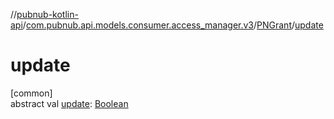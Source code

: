 //[pubnub-kotlin-api](../../../index.md)/[com.pubnub.api.models.consumer.access_manager.v3](../index.md)/[PNGrant](index.md)/[update](update.md)

# update

[common]\
abstract val [update](update.md): [Boolean](https://kotlinlang.org/api/latest/jvm/stdlib/kotlin-stdlib/kotlin/-boolean/index.html)
